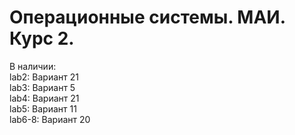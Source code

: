 # Операционные системы. МАИ. Курс 2.
В наличии:   
lab2: Вариант 21   
lab3: Вариант 5   
lab4: Вариант 21   
lab5: Вариант 11   
lab6-8: Вариант 20
